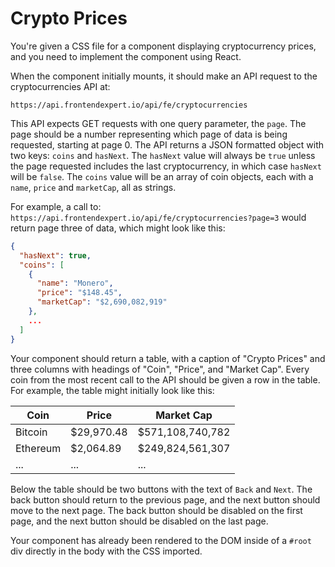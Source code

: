 # Crypto Prices

You're given a CSS file for a component displaying cryptocurrency prices, and you need to implement the component using React.

When the component initially mounts, it should make an API request to the cryptocurrencies API at:

`https://api.frontendexpert.io/api/fe/cryptocurrencies`


This API expects GET requests with one query parameter, the `page`. The page should be a number representing which page of data is being requested, starting at page 0. The API returns a JSON formatted object with two keys: `coins` and `hasNext`. The `hasNext` value will always be `true` unless the page requested includes the last cryptocurrency, in which case `hasNext` will be `false`. The `coins` value will be an array of coin objects, each with a `name`, `price` and `marketCap`, all as strings.

For example, a call to:
`https://api.frontendexpert.io/api/fe/cryptocurrencies?page=3` 
would return page three of data, which might look like this:

```json
{
  "hasNext": true,
  "coins": [
    {
      "name": "Monero",
      "price": "$148.45",
      "marketCap": "$2,690,082,919"
    },
    ...
  ]
}
```

Your component should return a table, with a caption of "Crypto Prices" and three columns with headings of "Coin", "Price", and "Market Cap". Every coin from the most recent call to the API should be given a row in the table. For example, the table might initially look like this:

| Coin      | Price      | Market Cap       |
|-----------|------------|------------------|
| Bitcoin   | $29,970.48 | $571,108,740,782 |
| Ethereum  | $2,064.89  | $249,824,561,307 |
| ...       | ...        | ...              |


Below the table should be two buttons with the text of `Back` and `Next`. The back button should return to the previous page, and the next button should move to the next page. The back button should be disabled on the first page, and the next button should be disabled on the last page.

Your component has already been rendered to the DOM inside of a `#root` div directly in the body with the CSS imported.